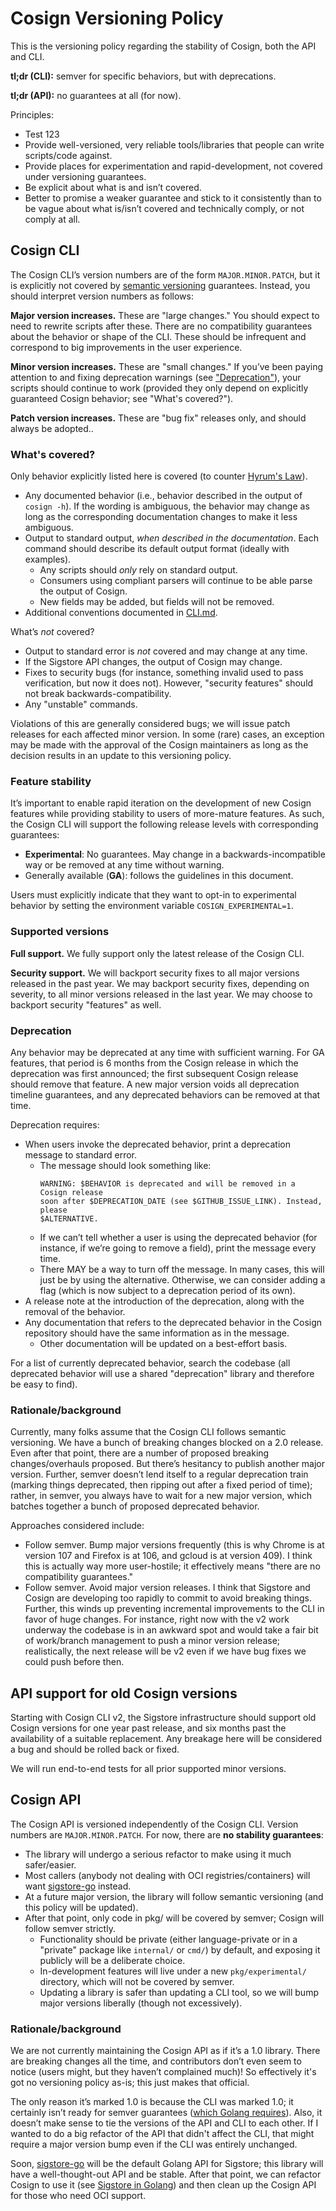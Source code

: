 # Cosign Versioning Policy

This is the versioning policy regarding the stability of Cosign, both the API and CLI.

**tl;dr (CLI):** semver for specific behaviors, but with deprecations.

**tl;dr (API):** no guarantees at all (for now).

Principles:
- Test 123
- Provide well-versioned, very reliable tools/libraries that people can write
  scripts/code against.
- Provide places for experimentation and rapid-development, not covered under
  versioning guarantees.
- Be explicit about what is and isn’t covered.
- Better to promise a weaker guarantee and stick to it consistently than to be
  vague about what is/isn’t covered and technically comply, or not comply at
  all.

## Cosign CLI

The Cosign CLI’s version numbers are of the form `MAJOR.MINOR.PATCH`, but it is
explicitly not covered by [semantic versioning][semver] guarantees. Instead, you
should interpret version numbers as follows:

**Major version increases.** These are "large changes." You should expect to
need to rewrite scripts after these. There are no compatibility guarantees about
the behavior or shape of the CLI. These should be infrequent and correspond to
big improvements in the user experience.

**Minor version increases.** These are "small changes." If you’ve been paying
attention to and fixing deprecation warnings (see
["Deprecation"](#deprecation)), your scripts should continue to work (provided
they only depend on explicitly guaranteed Cosign behavior; see "What's
covered?").

**Patch version increases.** These are "bug fix" releases only, and should
always be adopted..

[semver]: https://semver.org

### What's covered?

Only behavior explicitly listed here is covered (to counter [Hyrum's
Law][hyrums-law]).

* Any documented behavior (i.e., behavior described in the output of `cosign -h`).
  If the wording is ambiguous, the behavior may change as long as the
  corresponding documentation changes to make it less ambiguous.
* Output to standard output, *when described in the documentation*. Each command
  should describe its default output format (ideally with examples).
  * Any scripts should *only* rely on standard output.
  * Consumers using compliant parsers will continue to be able parse the output of Cosign.
  * New fields may be added, but fields will not be removed.
* Additional conventions documented in [CLI.md](CLI.md).

What’s *not* covered?

* Output to standard error is *not* covered and may change at any time.
* If the Sigstore API changes, the output of Cosign may change.
* Fixes to security bugs (for instance, something invalid used to pass
  verification, but now it does not). However, "security features" should not
  break backwards-compatibility.
* Any "unstable" commands.

Violations of this are generally considered bugs; we will issue patch releases
for each affected minor version. In some (rare) cases, an exception may be made
with the approval of the Cosign maintainers as long as the decision results in
an update to this versioning policy.

[hyrums-law]: https://www.hyrumslaw.com/

### Feature stability

It’s important to enable rapid iteration on the development of new Cosign
features while providing stability to users of more-mature features. As such,
the Cosign CLI will support the following release levels with corresponding
guarantees:

* **Experimental**: No guarantees. May change in a backwards-incompatible way or
  be removed at any time without warning.
* Generally available (**GA**): follows the guidelines in this document.

Users must explicitly indicate that they want to opt-in to experimental behavior
by setting the environment variable `COSIGN_EXPERIMENTAL=1`.

### Supported versions

**Full support.** We fully support only the latest release of the Cosign CLI.

**Security support.** We will backport security fixes to all major versions
released in the past year. We may backport security fixes, depending on
severity, to all minor versions released in the last year. We may choose to
backport security "features" as well.

### Deprecation

Any behavior may be deprecated at any time with sufficient warning. For GA
features, that period is 6 months from the Cosign release in which the
deprecation was first announced; the first subsequent Cosign release should
remove that feature. A new major version voids all deprecation timeline
guarantees, and any deprecated behaviors can be removed at that time.

Deprecation requires:

* When users invoke the deprecated behavior, print a deprecation message to
  standard error.
  * The message should look something like:
    ```
    WARNING: $BEHAVIOR is deprecated and will be removed in a Cosign release
    soon after $DEPRECATION_DATE (see $GITHUB_ISSUE_LINK). Instead, please
    $ALTERNATIVE.
    ```
  * If we can’t tell whether a user is using the deprecated behavior (for
    instance, if we’re going to remove a field), print the message every time.
  * There MAY be a way to turn off the message. In many cases, this will just be
    by using the alternative. Otherwise, we can consider adding a flag (which is
    now subject to a deprecation period of its own).
* A release note at the introduction of the deprecation, along with the removal
  of the behavior.
* Any documentation that refers to the deprecated behavior in the Cosign
  repository should have the same information as in the message.
  * Other documentation will be updated on a best-effort basis.

For a list of currently deprecated behavior, search the codebase (all deprecated
behavior will use a shared "deprecation" library and therefore be easy to find).

### Rationale/background

Currently, many folks assume that the Cosign CLI follows semantic versioning. We
have a bunch of breaking changes blocked on a 2.0 release. Even after that
point, there are a number of proposed breaking changes/overhauls proposed. But
there’s hesitancy to publish another major version. Further, semver doesn’t lend
itself to a regular deprecation train (marking things deprecated, then ripping
out after a fixed period of time); rather, in semver, you always have to wait
for a new major version, which batches together a bunch of proposed deprecated
behavior.

Approaches considered include:

* Follow semver. Bump major versions frequently (this is why Chrome is at
  version 107 and Firefox is at 106, and gcloud is at version 409). I think this
  is actually way more user-hostile; it effectively means "there are no
  compatibility guarantees."
* Follow semver. Avoid major version releases. I think that Sigstore and Cosign
  are developing too rapidly to commit to avoid breaking things. Further, this
  winds up preventing incremental improvements to the CLI in favor of huge
  changes. For instance, right now with the v2 work underway the codebase is in
  an awkward spot and would take a fair bit of work/branch management to push a
  minor version release; realistically, the next release will be v2 even if we
  have bug fixes we could push before then.

## API support for old Cosign versions

Starting with Cosign CLI v2, the Sigstore infrastructure should support old
Cosign versions for one year past release, and six months past the availability
of a suitable replacement. Any breakage here will be considered a bug and should
be rolled back or fixed.

We will run end-to-end tests for all prior supported minor versions.

## Cosign API

The Cosign API is versioned independently of the Cosign CLI. Version numbers are
`MAJOR.MINOR.PATCH`. For now, there are **no stability guarantees**:

* The library will undergo a serious refactor to make using it much
  safer/easier.
* Most callers (anybody not dealing with OCI registries/containers) will want
  [sigstore-go][] instead.
* At a future major version, the library will follow semantic versioning (and
  this policy will be updated).
* After that point, only code in pkg/ will be covered by semver; Cosign will
  follow semver strictly.
  * Functionality should be private (either language-private or in a "private"
    package like `internal/` or `cmd/`) by default, and exposing it publicly
    will be a deliberate choice.
  * In-development features will live under a new `pkg/experimental/` directory,
    which will not be covered by semver.
  * Updating a library is safer than updating a CLI tool, so we will bump major
    versions liberally (though not excessively).

### Rationale/background

We are not currently maintaining the Cosign API as if it’s a 1.0 library. There
are breaking changes all the time, and contributors don’t even seem to notice
(users might, but they haven’t complained much)! So effectively it's got no
versioning policy as-is; this just makes that official.

The only reason it’s marked 1.0 is because the CLI was marked 1.0; it certainly
isn’t ready for semver guarantees ([which Golang requires][go-semver]). Also, it
doesn’t make sense to tie the versions of the API and CLI to each other. If I
wanted to do a big refactor of the API that didn't affect the CLI, that might
require a major version bump even if the CLI was entirely unchanged.

Soon, [sigstore-go][] will be the default Golang API for Sigstore; this library
will have a well-thought-out API and be stable. After that point, we can
refactor Cosign to use it (see [Sigstore in Golang][sigstore-in-golang]) and
then clean up the Cosign API for those who need OCI support.

[go-semver]: https://go.dev/doc/modules/release-workflow#breaking
[sigstore-go]: https://github.com/sigstore/sigstore-go
[sigstore-in-golang]: https://docs.google.com/document/d/1aZfk1TlzcuaO0uz76M9D26-gAvoZLn0oCAKvkbuhcPM/edit
